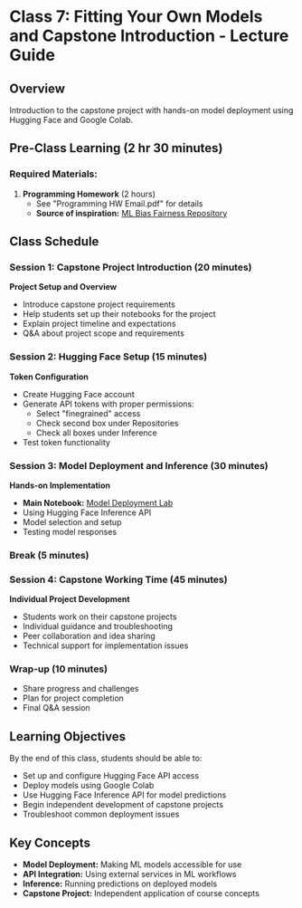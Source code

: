 # Class 7: Fitting Your Own Models and Capstone Introduction - Lecture Guide

## Overview
Introduction to the capstone project with hands-on model deployment using Hugging Face and Google Colab.

## Pre-Class Learning (2 hr 30 minutes)
### Required Materials:
1. **Programming Homework** (2 hours)
   - See "Programming HW Email.pdf" for details
   - **Source of inspiration:** [ML Bias Fairness Repository](https://github.com/heyaudace/ml-bias-fairness/tree/master)

## Class Schedule

### Session 1: Capstone Project Introduction (20 minutes)
**Project Setup and Overview**
- Introduce capstone project requirements
- Help students set up their notebooks for the project
- Explain project timeline and expectations
- Q&A about project scope and requirements

### Session 2: Hugging Face Setup (15 minutes)
**Token Configuration**
- Create Hugging Face account
- Generate API tokens with proper permissions:
  - Select "finegrained" access
  - Check second box under Repositories
  - Check all boxes under Inference
- Test token functionality

### Session 3: Model Deployment and Inference (30 minutes)
**Hands-on Implementation**
- **Main Notebook:** [Model Deployment Lab](https://colab.research.google.com/drive/1m3lL9cBu88xp-ctTn8lWvWfHtKG5j7XY?usp=sharing)
- Using Hugging Face Inference API
- Model selection and setup
- Testing model responses

### Break (5 minutes)

### Session 4: Capstone Working Time (45 minutes)
**Individual Project Development**
- Students work on their capstone projects
- Individual guidance and troubleshooting
- Peer collaboration and idea sharing
- Technical support for implementation issues

### Wrap-up (10 minutes)
- Share progress and challenges
- Plan for project completion
- Final Q&A session

## Learning Objectives
By the end of this class, students should be able to:
- Set up and configure Hugging Face API access
- Deploy models using Google Colab
- Use Hugging Face Inference API for model predictions
- Begin independent development of capstone projects
- Troubleshoot common deployment issues

## Key Concepts
- **Model Deployment:** Making ML models accessible for use
- **API Integration:** Using external services in ML workflows
- **Inference:** Running predictions on deployed models
- **Capstone Project:** Independent application of course concepts




